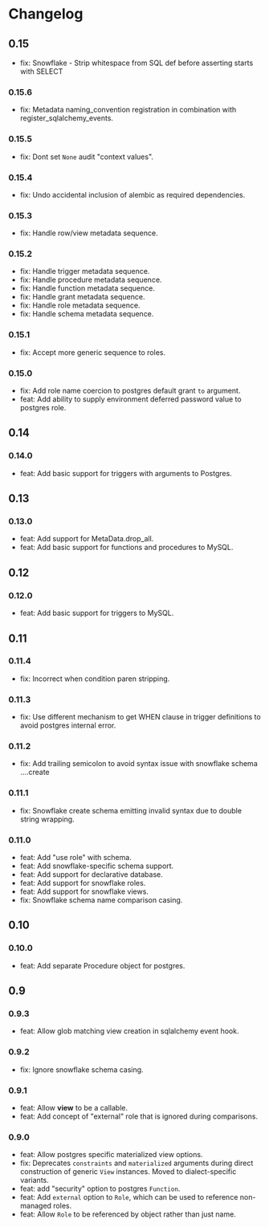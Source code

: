 # Changelog

## 0.15

- fix: Snowflake - Strip whitespace from SQL def before asserting starts with SELECT

### 0.15.6

- fix: Metadata naming_convention registration in combination with register_sqlalchemy_events.

### 0.15.5

- fix: Dont set `None` audit "context values".

### 0.15.4

- fix: Undo accidental inclusion of alembic as required dependencies.

### 0.15.3

- fix: Handle row/view metadata sequence.

### 0.15.2

- fix: Handle trigger metadata sequence.
- fix: Handle procedure metadata sequence.
- fix: Handle function metadata sequence.
- fix: Handle grant metadata sequence.
- fix: Handle role metadata sequence.
- fix: Handle schema metadata sequence.

### 0.15.1

- fix: Accept more generic sequence to roles.

### 0.15.0

- fix: Add role name coercion to postgres default grant `to` argument.
- feat: Add ability to supply environment deferred password value to postgres role.

## 0.14

### 0.14.0

- feat: Add basic support for triggers with arguments to Postgres.

## 0.13

### 0.13.0

- feat: Add support for MetaData.drop_all.
- feat: Add basic support for functions and procedures to MySQL.

## 0.12

### 0.12.0

- feat: Add basic support for triggers to MySQL.

## 0.11

### 0.11.4

- fix: Incorrect when condition paren stripping.

### 0.11.3

- fix: Use different mechanism to get WHEN clause in trigger definitions to avoid
  postgres internal error.

### 0.11.2

- fix: Add trailing semicolon to avoid syntax issue with snowflake schema ....create

### 0.11.1

- fix: Snowflake create schema emitting invalid syntax due to double string wrapping.

### 0.11.0

- feat: Add "use role" with schema.
- feat: Add snowflake-specific schema support.
- feat: Add support for declarative database.
- feat: Add support for snowflake roles.
- feat: Add support for snowflake views.
- fix: Snowflake schema name comparison casing.

## 0.10

### 0.10.0

- feat: Add separate Procedure object for postgres.

## 0.9

### 0.9.3

- feat: Allow glob matching view creation in sqlalchemy event hook.

### 0.9.2

- fix: Ignore snowflake schema casing.

### 0.9.1

- feat: Allow **view** to be a callable.
- feat: Add concept of "external" role that is ignored during comparisons.

### 0.9.0

- feat: Allow postgres specific materialized view options.
- fix: Deprecates `constraints` and `materialized` arguments
  during direct construction of generic `View` instances. Moved
  to dialect-specific variants.
- feat: add "security" option to postgres `Function`.
- feat: Add `external` option to `Role`, which can be used to reference
  non-managed roles.
- feat: Allow `Role` to be referenced by object rather than just name.
